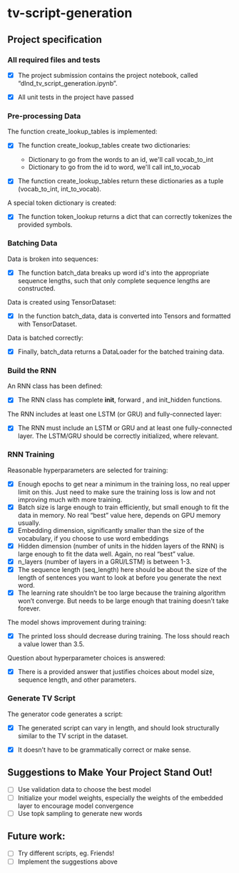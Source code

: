 # tv-script-generation

## Project specification 


### All required files and tests


- [x] The project submission contains the project notebook, called “dlnd_tv_script_generation.ipynb”.

- [x] All unit tests in the project have passed

### Pre-processing Data


The function create_lookup_tables is implemented:

- [x] The function create_lookup_tables create two dictionaries:

	- Dictionary to go from the words to an id, we'll call vocab_to_int
	- Dictionary to go from the id to word, we'll call int_to_vocab
- [x] The function create_lookup_tables return these dictionaries as a tuple (vocab_to_int, int_to_vocab).

A special token dictionary is created:

- [x] The function token_lookup returns a dict that can correctly tokenizes the provided symbols.

### Batching Data

Data is broken into sequences:

- [x] The function batch_data breaks up word id's into the appropriate sequence lengths, such that only complete sequence lengths are constructed.

Data is created using TensorDataset:

- [x] In the function batch_data, data is converted into Tensors and formatted with TensorDataset.

Data is batched correctly:

- [x] Finally, batch_data returns a DataLoader for the batched training data.

### Build the RNN

An RNN class has been defined:

- [x] The RNN class has complete __init__, forward , and init_hidden functions.

The RNN includes at least one LSTM (or GRU) and fully-connected layer:

- [x] The RNN must include an LSTM or GRU and at least one fully-connected layer. The LSTM/GRU should be correctly initialized, where relevant.

### RNN Training

Reasonable hyperparameters are selected for training:

- [x] Enough epochs to get near a minimum in the training loss, no real upper limit on this. Just need to make sure the training loss is low and not improving much with more training.
- [x] Batch size is large enough to train efficiently, but small enough to fit the data in memory. No real “best” value here, depends on GPU memory usually.
- [x] Embedding dimension, significantly smaller than the size of the vocabulary, if you choose to use word embeddings
- [x] Hidden dimension (number of units in the hidden layers of the RNN) is large enough to fit the data well. Again, no real “best” value.
- [x] n_layers (number of layers in a GRU/LSTM) is between 1-3.
- [x] The sequence length (seq_length) here should be about the size of the length of sentences you want to look at before you generate the next word.
- [x] The learning rate shouldn’t be too large because the training algorithm won’t converge. But needs to be large enough that training doesn’t take forever.

The model shows improvement during training:

- [x] The printed loss should decrease during training. The loss should reach a value lower than 3.5.

Question about hyperparameter choices is answered:

- [x] There is a provided answer that justifies choices about model size, sequence length, and other parameters.

### Generate TV Script

The generator code generates a script:

- [x] The generated script can vary in length, and should look structurally similar to the TV script in the dataset.

- [x] It doesn’t have to be grammatically correct or make sense.

## Suggestions to Make Your Project Stand Out!
- [ ] Use validation data to choose the best model
- [ ] Initialize your model weights, especially the weights of the embedded layer to encourage model convergence
- [ ] Use topk sampling to generate new words

## Future work: 
- [ ] Try different scripts, eg. Friends!
- [ ] Implement the suggestions above